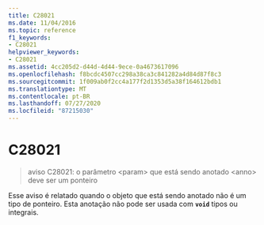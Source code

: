 ```yaml
---
title: C28021
ms.date: 11/04/2016
ms.topic: reference
f1_keywords:
- C28021
helpviewer_keywords:
- C28021
ms.assetid: 4cc205d2-d44d-4d44-9ece-0a4673617096
ms.openlocfilehash: f8bcdc4507cc298a38ca3c841282a4d84d87f8c3
ms.sourcegitcommit: 1f009ab0f2cc4a177f2d1353d5a38f164612bdb1
ms.translationtype: MT
ms.contentlocale: pt-BR
ms.lasthandoff: 07/27/2020
ms.locfileid: "87215030"
---
```

# <a name="c28021"></a>C28021

> aviso C28021: o parâmetro \<param> que está sendo anotado \<anno> deve ser um ponteiro

Esse aviso é relatado quando o objeto que está sendo anotado não é um tipo de ponteiro. Esta anotação não pode ser usada com **`void`** tipos ou integrais.
